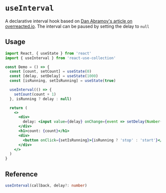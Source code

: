 # `useInterval`

A declarative interval hook based on [Dan Abramov's article on overreacted.io](https://overreacted.io/making-setinterval-declarative-with-react-hooks). The interval can be paused by setting the delay to `null`

## Usage

```jsx
import React, { useState } from 'react'
import { useInterval } from 'react-use-collection'

const Demo = () => {
  const [count, setCount] = useState(0)
  const [delay, setDelay] = useState(1000)
  const [isRunning, setIsRunning] = useState(true)

  useInterval(() => {
    setCount(count + 1)
  }, isRunning ? delay : null)

  return (
    <>
      <div>
        delay: <input value={delay} onChange={event => setDelay(Number(event.target.value))} />
      </div>
      <h1>count: {count}</h1>
      <div>
        <button onClick={setIsRunning}>{isRunning ? 'stop' : 'start'}</button>
      </div>
    </>
  )
}
```

## Reference

```ts
useInterval(callback, delay?: number)
```